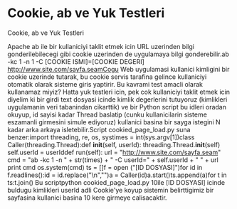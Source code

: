 # Cookie, ab ve Yuk Testleri


Cookie, ab ve Yuk Testleri



Apache ab ile bir kullaniciyi taklit etmek icin URL uzerinden bilgi gonderilebilecegi gibi cookie uzerinden de uygulamaya bilgi gonderebilir.ab -kc 1 -n 1 -C [COOKIE ISMI]=[COOKIE DEGERI] http://www.site.com/sayfa.seamCogu Web uygulamasi kullanici kimligini bir cookie uzerinde tutarak, bu cookie servis tarafina gelince kullaniciyi otomatik olarak sisteme giris yaptirir. Bu kavrami test amacli olarak kullanamaz miyiz? Hatta yuk testleri icin, pek cok kullaniciyi taklit etmek icin diyelim ki bir girdi text dosyasi icinde kimlik degerlerini tutuyoruz (kimlikleri uygulamanin veri tabanindan cikarttik) ve bir Python script bu idleri oradan okuyup, id sayisi kadar Thread baslatip (cunku kullanicilarin sisteme eszamanli girmesini simule ediyoruz) kullanici basina bir sayga istegini N kadar arka arkaya isletebilir.Script cookied_page_load.py suna benzer:import threading, re, os, systimes = int(sys.argv[1])class Caller(threading.Thread):def __init__(self, userId):    threading.Thread.__init__(self)    self.userId = userIddef run(self):    url = "http://www.site.com/sayfa.seam"    cmd = "ab -kc 1 -n " + str(times) + " -C userId=" + self.userId + " " + url    print cmd    os.system(cmd)               ts = []f = open ("[ID DOSYASI]")for id in f.readlines():id = id.replace("\n","")a = Caller(id)a.start()ts.append(a)for t in ts:t.join()   Bu scriptpython cookied_page_load.py 10ile [ID DOSYASI] icinde buldugu kimlikleri userId adli Cookie'ye koyup sistemin belirttigimiz bir sayfasina kullanici basina 10 kere girmeye calisacaktir.




